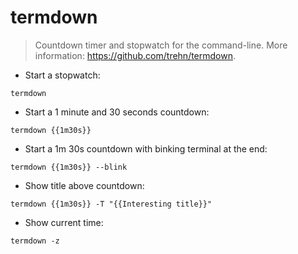 # termdown

> Countdown timer and stopwatch for the command-line.
> More information: <https://github.com/trehn/termdown>.

- Start a stopwatch:

`termdown`

- Start a 1 minute and 30 seconds countdown:

`termdown {{1m30s}}`

- Start a 1m 30s countdown with binking terminal at the end:

`termdown {{1m30s}} --blink`

- Show title above countdown:

`termdown {{1m30s}} -T "{{Interesting title}}"`

- Show current time:

`termdown -z`
